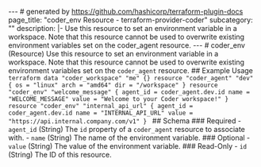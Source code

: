 --- # generated by https://github.com/hashicorp/terraform-plugin-docs page_title: "coder_env Resource - terraform-provider-coder" subcategory: "" description: |- Use this resource to set an environment variable in a workspace. Note that this resource cannot be used to overwrite existing environment variables set on the coder_agent resource. --- # coder_env (Resource) Use this resource to set an environment variable in a workspace. Note that this resource cannot be used to overwrite existing environment variables set on the `coder_agent` resource. ## Example Usage ```terraform data "coder_workspace" "me" {} resource "coder_agent" "dev" { os = "linux" arch = "amd64" dir = "/workspace" } resource "coder_env" "welcome_message" { agent_id = coder_agent.dev.id name = "WELCOME_MESSAGE" value = "Welcome to your Coder workspace!" } resource "coder_env" "internal_api_url" { agent_id = coder_agent.dev.id name = "INTERNAL_API_URL" value = "https://api.internal.company.com/v1" } ``` <!-- schema generated by tfplugindocs --> ## Schema ### Required - `agent_id` (String) The `id` property of a `coder_agent` resource to associate with. - `name` (String) The name of the environment variable. ### Optional - `value` (String) The value of the environment variable. ### Read-Only - `id` (String) The ID of this resource. 